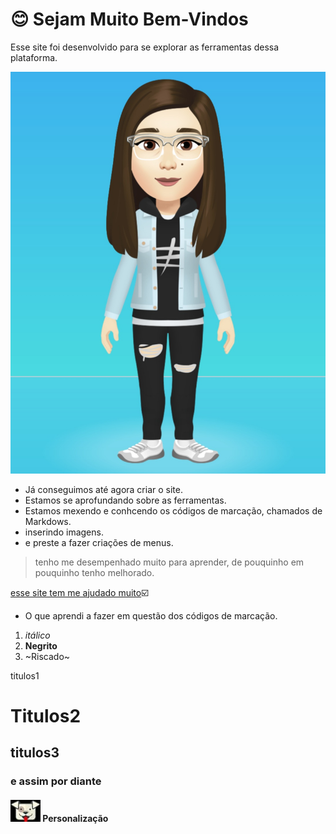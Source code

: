 # :blush: Sejam Muito Bem-Vindos

Esse site foi desenvolvido para se explorar as ferramentas dessa plataforma.

![Image of Yaktocat](https://github.com/Debora-hahn/teste/blob/main/eu.jpeg)


* Já conseguimos até agora criar o site.
* Estamos se aprofundando sobre as ferramentas.
* Estamos mexendo e conhcendo os códigos de marcação, chamados de Markdows.
* inserindo imagens.
* e preste a fazer criações de menus.

> tenho me desempenhado muito para aprender, de pouquinho em pouquinho tenho melhorado.

[esse site tem me ajudado muito](https://github.com/luong-komorebi/Markdown-Tutorial/blob/master/README_pt-BR.md#tools)☑️
* O que aprendi a fazer em questão dos códigos de marcação.
1. *itálico*
2. **Negrito**
3. ~Riscado~

titulos1<h1>
  Titulos2<h2>
  titulos3<h3>
  e assim por diante<h4>
  
  ![cachorro](https://github.com/Debora-hahn/teste/blob/main/cachorro.jpeg) Personalização
